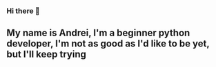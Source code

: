 ### Hi there 👋

## My name is Andrei, I'm a beginner python developer, I'm not as good as I'd like to be yet, but I'll keep trying
